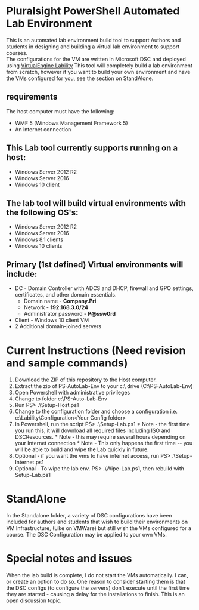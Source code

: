 # Pluralsight PowerShell Automated Lab Environment
This is an automated lab environment build tool to support Authors and students in designing and building a virtual lab environment to support courses.  
The configurations for the VM are written in Microsoft DSC and deployed using [VirtualEngine Lability](https://github.com/VirtualEngine/Lability)
This tool will completely build a lab environment from scratch, however if you want to build your own
environment and have the VMs configured for you, see the section on StandAlone.

## requirements
The host computer must have the following:
* WMF 5 (Windows Management Framework 5)
* An internet connection

## This Lab tool currently supports running on a host:
* Windows Server 2012 R2
* Windows Server 2016
* Windows 10 client

## The lab tool will build virtual environments with the following OS's:
* Windows Server 2012 R2
* Windows Server 2016
* Windows 8.1 clients
* Windows 10 clients

## Primary (1st defined) Virtual environments will include:
* DC - Domain Controller with ADCS and DHCP, firewall and GPO settings, certificates, and other domain essentials.
    * Domain name - **Company.Pri**
    * Network - **192.168.3.0/24**
    * Administrator password - **P@ssw0rd**
* Client - Windows 10 client VM
* 2 Additional domain-joined servers


# Current Instructions (Need revision and sample commands)
1. Download the ZIP of this repository to the Host computer.
1. Extract the zip of PS-AutoLab-Env to your c:\ drive (C:\PS-AutoLab-Env)
2. Open Powershell with administrative privileges
3. Change to folder c:\PS-Auto-Lab-Env
4. Run PS> .\Setup-Host.ps1
5. Change to the configuration folder and choose a configuration i.e. c:\Lability\Configuration\<Your Config folder>
6. In Powershell, run the script PS> .\Setup-Lab.ps1
        * Note - the first time you run this, it will download all required files including ISO and DSCResources.
        * Note - this may require several hours depending on your Internet connection
        * Note - This only happens the first time -- you will be able to build and wipe the 
                Lab quickly in future.
7. Optional - if you want the vms to have internet access, run PS> .\Setup-Internet.ps1
8. Optional - To wipe the lab env. PS> .\Wipe-Lab.ps1, then rebuild with Setup-Lab.ps1

# StandAlone
In the Standalone folder, a variety of DSC configurations have been included for authors and students
that wish to build their environments on VM Infrastructure, (Like on VMWare) but still wish the VMs configured for
a course. The DSC Configuration may be applied to your own VMs.

# Special notes and issues
When the lab build is complete, I do not start the VMs automatically. I can, or create an option to do so.
One reason to consider starting them is that the DSC configs (to configure the servers) don't execute
until the first time they are started - causing a delay for the installations to finish. This is an open discussion topic.
  
